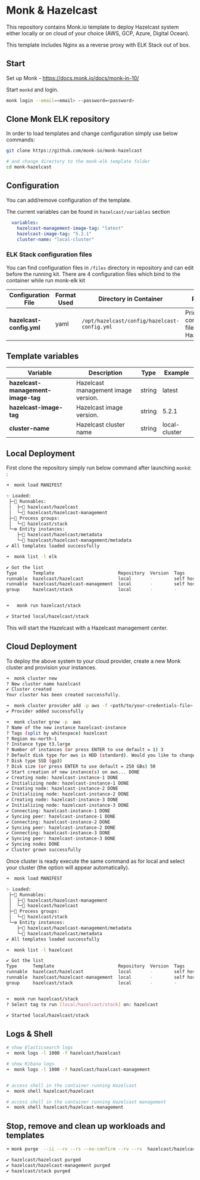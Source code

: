 # Monk & Hazelcast

This repository contains Monk.io template to deploy Hazelcast system either locally or on cloud of your choice (AWS, GCP, Azure, Digital Ocean).

This template includes Nginx as a reverse proxy  with ELK Stack  out of box.

## Start

Set up Monk - https://docs.monk.io/docs/monk-in-10/

Start `monkd` and login.

```bash
monk login --email=<email> --password=<password>
```

## Clone Monk ELK repository

In order to load templates and change configuration simply use below commands: 
```bash
git clone https://github.com/monk-io/monk-hazelcast

# and change directory to the monk-elk template folder
cd monk-hazelcast

```

## Configuration

You can add/remove configuration of the template.

The current variables can be found in `hazelcast/variables` section

```yaml
  variables:
    hazelcast-management-image-tag: "latest"
    hazelcast-image-tag: "5.2.1"
    cluster-name: "local-cluster"
```

### ELK Stack configuration files

You can find configuration files in `/files` directory in repository and can edit before the running kit. There are 4 configuration files which bind to the container while run monk-elk kit 


| Configuration File	 | Format Used | Directory in Container | Purpose 
|----------|-------------|------|---------|
| **hazelcast-config.yml** | yaml | `/opt/hazelcast/config/hazelcast-config.yml` | Primary configuration file for Hazelcast





##  Template variables

| Variable | Description | Type | Example |
|----------|-------------|------|---------|
| **hazelcast-management-image-tag** | Hazelcast management image version. | string | latest |
| **hazelcast-image-tag** | Hazelcast  image version. | string | 5.2.1 |
| **cluster-name** | Hazelcast cluster name | string | local-cluster



## Local Deployment

First clone the repository simply run below command after launching `monkd`:
:

```bash
➜  monk load MANIFEST

✨ Loaded:
 ├─🔩 Runnables:
 │  ├─🧩 hazelcast/hazelcast
 │  └─🧩 hazelcast/hazelcast-management
 ├─🔗 Process groups:
 │  └─🧩 hazelcast/stack
 └─⚙️ Entity instances:
    ├─🧩 hazelcast/hazelcast/metadata
    └─🧩 hazelcast/hazelcast-management/metadata
✔ All templates loaded successfully

➜  monk list -l elk

✔ Got the list
Type      Template                        Repository  Version  Tags
runnable  hazelcast/hazelcast             local       -        self hosted, distributed systems, database
runnable  hazelcast/hazelcast-management  local       -        self hosted, distributed systems, database
group     hazelcast/stack                 local       -        -


➜   monk run hazelcast/stack

✔ Started local/hazelcast/stack

```

This will start the  Hazelcast with a Hazelcast management center. 


## Cloud Deployment

To deploy the above system to your cloud provider, create a new Monk cluster and provision your instances.

```bash
➜  monk cluster new
? New cluster name hazelcast
✔ Cluster created
Your cluster has been created successfully.

➜  monk cluster provider add -p aws -f <path/to/your-credentials-file>
✔ Provider added successfully

➜  monk cluster grow -p  aws
? Name of the new instance hazelcast-instance
? Tags (split by whitespace) hazelcast
? Region eu-north-1
? Instance type t3.large
? Number of instances (or press ENTER to use default = 1) 3
? Default disk type for aws is HDD (standard). Would you like to change it? Yes
? Disk type SSD (gp3)
? Disk size (or press ENTER to use default = 250 GBs) 50
✔ Start creation of new instance(s) on aws... DONE
✔ Creating node: hazelcast-instance-1 DONE
✔ Initializing node: hazelcast-instance-1 DONE
✔ Creating node: hazelcast-instance-2 DONE
✔ Initializing node: hazelcast-instance-2 DONE
✔ Creating node: hazelcast-instance-3 DONE
✔ Initializing node: hazelcast-instance-3 DONE
✔ Connecting: hazelcast-instance-1 DONE
✔ Syncing peer: hazelcast-instance-1 DONE
✔ Connecting: hazelcast-instance-2 DONE
✔ Syncing peer: hazelcast-instance-2 DONE
✔ Connecting: hazelcast-instance-3 DONE
✔ Syncing peer: hazelcast-instance-3 DONE
✔ Syncing nodes DONE
✔ Cluster grown successfully
```

Once cluster is ready execute the same command as for local and select your cluster (the option will appear automatically).
```bash
➜  monk load MANIFEST

✨ Loaded:
 ├─🔩 Runnables:
 │  ├─🧩 hazelcast/hazelcast-management
 │  └─🧩 hazelcast/hazelcast
 ├─🔗 Process groups:
 │  └─🧩 hazelcast/stack
 └─⚙️ Entity instances:
    ├─🧩 hazelcast/hazelcast-management/metadata
    └─🧩 hazelcast/hazelcast/metadata
✔ All templates loaded successfully

➜  monk list -l hazelcast

✔ Got the list
Type      Template                        Repository  Version  Tags
runnable  hazelcast/hazelcast             local       -        self hosted, distributed systems, database
runnable  hazelcast/hazelcast-management  local       -        self hosted, distributed systems, database
group     hazelcast/stack                 local       -        -


➜  monk run hazelcast/stack
? Select tag to run [local/hazelcast/stack] on: hazelcast

✔ Started local/hazelcast/stack
```

## Logs & Shell

```bash
# show Elasticsearch logs
➜  monk logs -l 1000 -f hazelcast/hazelcast

# show Kibana logs
➜  monk logs -l 1000 -f hazelcast/hazelcast-management


# access shell in the container running Hazelcast
➜  monk shell hazelcast/hazelcast

# access shell in the container running Hazelcast management
➜  monk shell hazelcast/hazelcast-management

```

## Stop, remove and clean up workloads and templates

```bash
➜ monk purge  --ii --rv --rs --no-confirm --rv --rs  hazelcast/hazelcast hazelcast/hazelcast-management hazelcast/stack

✔ hazelcast/hazelcast purged
✔ hazelcast/hazelcast-management purged
✔ hazelcast/stack purged
```